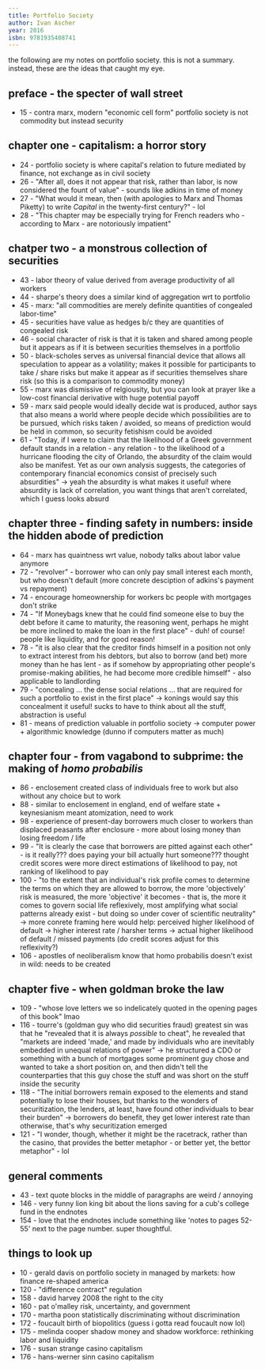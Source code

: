 ```yaml
---
title: Portfolio Society
author: Ivan Ascher
year: 2016
isbn: 9781935408741
---
```


the following are my notes on portfolio society. this is not a summary. instead, these are the ideas that caught my eye.

## preface - the specter of wall street
- 15 - contra marx, modern "economic cell form" portfolio society is not commodity but instead security

## chapter one - capitalism: a horror story
- 24 - portfolio society is where capital's relation to future mediated by finance, not exchange as in civil society
- 26 - "After all, does it not appear that risk, rather than labor, is now considered the fount of value" - sounds like adkins in time of money
- 27 - "What would it mean, then (with apologies to Marx and Thomas Piketty) to write *Capital* in the twenty-first century?" - lol
- 28 - "This chapter may be especially trying for French readers who - according to Marx - are notoriously impatient"

## chatper two - a monstrous collection of securities
- 43 - labor theory of value derived from average productivity of all workers
- 44 - sharpe's theory does a similar kind of aggregation wrt to portfolio
- 45 - marx: "all commodities are merely definite quantities of congealed labor-time"
- 45 - securities have value as hedges b/c they are quantities of congealed risk
- 46 - social character of risk is that it is taken and shared among people but it appears as if it is between securities themselves in a portfolio
- 50 - black-scholes serves as universal financial device that allows all speculation to appear as a volatility; makes it possible for participants to take / share risks but make it appear as if securities themselves share risk (so this is a comparison to commodity money)
- 55 - marx was dismissive of relgiousity, but you can look at prayer like a low-cost financial derivative with huge potential payoff
- 59 - marx said people would ideally decide wat is produced, author says that also means a world where people decide which possibilities are to be pursued, which risks taken / avoided, so means of prediction would be held in common, so security fetishism could be avoided
- 61 - "Today, if I were to claim that the likelihood of a Greek government default stands in a relation - any relation - to the likelihood of a hurricane flooding the city of Orlando, the absurdity of the claim would also be manifest. Yet as our own analysis suggests, the categories of contemporary financial economics consist of precisely such absurdities" -> yeah the absurdity is what makes it useful! where absurdity is lack of correlation, you want things that aren't correlated, which I guess looks absurd

## chapter three - finding safety in numbers: inside the hidden abode of prediction
- 64 - marx has quaintness wrt value, nobody talks about labor value anymore
- 72 - "revolver" - borrower who can only pay small interest each month, but who doesn't default (more concrete desciption of adkins's payment vs repayment)
- 74 - encourage homeownership for workers bc people with mortgages don't strike
- 74 - "If Moneybags knew that he could find someone else to buy the debt before it came to maturity, the reasoning went, perhaps he might be more inclined to make the loan in the first place" - duh! of course! people like liquidity, and for good reason!
- 78 - "it is also clear that the creditor finds himself in a position not only to extract interest from his debtors, but also to borrow (and bet) more money than he has lent - as if somehow by appropriating other people's promise-making abilities, he had become more credible himself" - also applicable to landlording
- 79 - "concealing ... the dense social relations ... that are required for such a portfolio to exist in the first place" -> konings would say this concealment it useful! sucks to have to think about all the stuff, abstraction is useful
- 81 - means of prediction valuable in portfolio society -> computer power + algorithmic knowledge (dunno if computers matter as much)

## chapter four - from vagabond to subprime: the making of *homo probabilis*
- 86 - enclosement created class of individuals free to work but also without any choice but to work
- 88 - similar to enclosement in england, end of welfare state + keynesianism meant atomization, need to work
- 98 - experience of present-day borrowers much closer to workers than displaced peasants after enclosure - more about losing money than losing freedom / life
- 99 - "It is clearly the case that borrowers are pitted against each other" - is it really??? does paying your bill actually hurt someone??? thought credit scores were more direct estimations of likelihood to pay, not ranking of likelihood to pay
- 100 - "to the extent that an individual's risk profile comes to determine the terms on which they are allowed to borrow, the more 'objectively' risk is measured, the more 'objective' it becomes - that is, the more it comes to govern social life reflexively, most amplifying what social patterns already exist - but doing so under cover of scientific neutrality" -> more conrete framing here would help: perceived higher likelihood of default -> higher interest rate / harsher terms -> actual higher likelihood of default / missed payments (do credit scores adjust for this reflexivity?)
- 106 - apostles of neoliberalism know that homo probabilis doesn't exist in wild: needs to be created

## chapter five - when goldman broke the law
- 109 - "whose love letters we so indelicately quoted in the opening pages of this book" lmao
- 116 - tourre's (goldman guy who did securities fraud) greatest sin was that he "revealed that it is always *possible* to cheat", he revealed that "markets are indeed 'made,' and made by individuals who are inevitably embedded in unequal relations of power" -> he structured a CDO or something with a bunch of mortgages some prominent guy chose and wanted to take a short position on, and then didn't tell the counterparties that this guy chose the stuff and was short on the stuff inside the security
- 118 - "The initial borrowers remain exposed to the elements and stand potentially to lose their houses, but thanks to the wonders of securitization, the lenders, at least, have found other individuals to bear their burden" -> borrowers do benefit, they get lower interest rate than otherwise, that's why securitization emerged
- 121 - "I wonder, though, whether it might be the racetrack, rather than the casino, that provides the better metaphor - or better yet, the bettor metaphor" - lol

## general comments
- 43 - text quote blocks in the middle of paragraphs are weird / annoying
- 146 - very funny lion king bit about the lions saving for a cub's college fund in the endnotes
- 154 - love that the endnotes include something like 'notes to pages 52-55' next to the page number. super thoughtful.

## things to look up
- 10 - gerald davis on portfolio society in managed by markets: how finance
    re-shaped america
- 120 - "difference contract" regulation
- 158 - david harvey 2008 the right to the city
- 160 - pat o'malley risk, uncertainty, and government
- 170 - martha poon statistically discriminating without discrimination
- 172 - foucault birth of biopolitics (guess i gotta read foucault now lol)
- 175 - melinda cooper shadow money and shadow workforce: rethinking labor and
    liquidity
- 176 - susan strange casino capitalism
- 176 - hans-werner sinn casino capitalism
